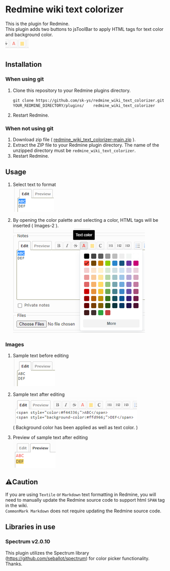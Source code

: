 # Redmine wiki text colorizer

This is the plugin for Redmine.  
This plugin adds two buttons to jsToolBar  to apply HTML tags for text color and
background color.  
![Alt text](doc/images/buttons.png)

## Installation
### When using git
1. Clone this repository to your Redmine plugins directory.
    ```
    git clone https://github.com/sk-ys/redmine_wiki_text_colorizer.git YOUR_REDMINE_DIRECTORY/plugins/    redmine_wiki_text_colorizer
    ```
2. Restart Redmine.

### When not using git
1. Download zip file ( [redmine_wiki_text_colorizer-main.zip](https://github.com/sk-ys/redmine_wiki_text_colorizer/archive/refs/heads/main.zip) ).
2. Extract the ZIP file to your Redmine plugin directory. The name of the unzipped directory must be `redmine_wiki_text_colorizer`.
3. Restart Redmine.


## Usage
1. Select text to format  
![](doc/images/selected_text.png)

2. By opening the color palette and selecting a color, HTML tags will be
inserted ( Images-2 ).  
![](doc/images/text_color_palette_open.png)

### Images
1. Sample text before editing  
![](doc/images/sample_text_before_editing.png)

2. Sample text after editing  
![](doc/images/sample_text_after_editing.png)  
 ( Background color has been applied as well as text color. )

3. Preview of sample text after editing  
![](doc/images/sample_text_preview.png)


## ⚠️Caution
If you are using `Textile` or `Markdown` text formatting in Redmine, you will
need to manually update the Redmine source code to support html `SPAN` tag in 
the wiki.  
`CommonMark Markdown` does not require updating the Redmine source code.

## Libraries in use
### Spectrum v2.0.10
This plugin utilizes the Spectrum library (https://github.com/seballot/spectrum)
for color picker functionality. Thanks.
